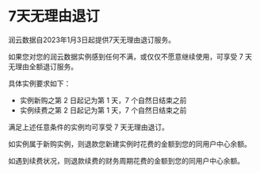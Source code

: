 # 7天无理由退订

润云数据自2023年1月3日起提供7天无理由退订服务。

如果您对您的润云数据实例感到任何不满，或仅仅不愿意继续使用，可享受 7 天无理由全额退订服务。

具体实例要求如下：

* 实例新购之第 2 日起记为第 1 天，7 个自然日结束之前
* 实例续费之第 2 日起记为第 1 天，7 个自然日结束之前

满足上述任意条件的实例均可享受 7 天无理由退订。

如实例属于新购实例，则退款您新建实例时花费的金额到您的同用户中心余额。

如遇到续费状况，则退款续费的财务周期花费的金额到您的同用户中心余额。